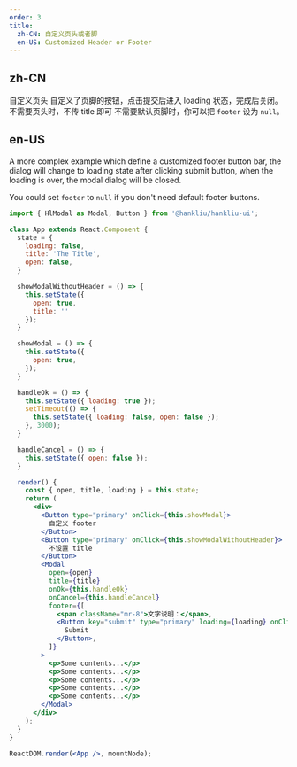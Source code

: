 ```yaml
---
order: 3
title:
  zh-CN: 自定义页头或者脚
  en-US: Customized Header or Footer
---
```


## zh-CN

自定义页头
自定义了页脚的按钮，点击提交后进入 loading 状态，完成后关闭。
不需要页头时，不传 title 即可
不需要默认页脚时，你可以把 `footer` 设为 `null`。

## en-US

A more complex example which define a customized footer button bar,
the dialog will change to loading state after clicking submit button, when the loading is over,
the modal dialog will be closed.

You could set `footer` to `null` if you don't need default footer buttons.

````jsx
import { HlModal as Modal, Button } from '@hankliu/hankliu-ui';

class App extends React.Component {
  state = {
    loading: false,
    title: 'The Title',
    open: false,
  }

  showModalWithoutHeader = () => {
    this.setState({
      open: true,
      title: ''
    });
  }

  showModal = () => {
    this.setState({
      open: true,
    });
  }

  handleOk = () => {
    this.setState({ loading: true });
    setTimeout(() => {
      this.setState({ loading: false, open: false });
    }, 3000);
  }

  handleCancel = () => {
    this.setState({ open: false });
  }

  render() {
    const { open, title, loading } = this.state;
    return (
      <div>
        <Button type="primary" onClick={this.showModal}>
          自定义 footer
        </Button>
        <Button type="primary" onClick={this.showModalWithoutHeader}>
          不设置 title
        </Button>
        <Modal
          open={open}
          title={title}
          onOk={this.handleOk}
          onCancel={this.handleCancel}
          footer={[
            <span className="mr-8">文字说明：</span>,
            <Button key="submit" type="primary" loading={loading} onClick={this.handleOk}>
              Submit
            </Button>,
          ]}
        >
          <p>Some contents...</p>
          <p>Some contents...</p>
          <p>Some contents...</p>
          <p>Some contents...</p>
          <p>Some contents...</p>
        </Modal>
      </div>
    );
  }
}

ReactDOM.render(<App />, mountNode);
````
